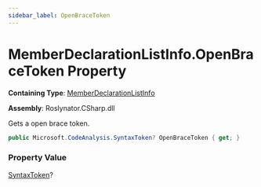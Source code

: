 ```yaml
---
sidebar_label: OpenBraceToken
---
```


# MemberDeclarationListInfo\.OpenBraceToken Property

**Containing Type**: [MemberDeclarationListInfo](../index.md)

**Assembly**: Roslynator\.CSharp\.dll

  
Gets a open brace token\.

```csharp
public Microsoft.CodeAnalysis.SyntaxToken? OpenBraceToken { get; }
```

### Property Value

[SyntaxToken](https://docs.microsoft.com/en-us/dotnet/api/microsoft.codeanalysis.syntaxtoken)?


